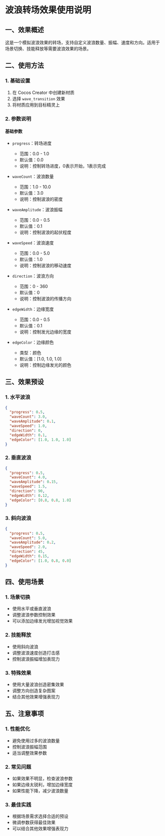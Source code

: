 # 波浪转场效果使用说明

## 一、效果概述

这是一个模拟波浪效果的转场，支持自定义波浪数量、振幅、速度和方向。适用于场景切换、技能释放等需要波浪效果的场景。

## 二、使用方法

### 1. 基础设置
1. 在 Cocos Creator 中创建新材质
2. 选择 `wave_transition` 效果
3. 将材质应用到目标精灵上

### 2. 参数说明

#### 基础参数
- `progress`：转场进度
  - 范围：0.0 - 1.0
  - 默认值：0.0
  - 说明：控制转场进度，0表示开始，1表示完成

- `waveCount`：波浪数量
  - 范围：1.0 - 10.0
  - 默认值：3.0
  - 说明：控制波浪的密度

- `waveAmplitude`：波浪振幅
  - 范围：0.0 - 0.5
  - 默认值：0.1
  - 说明：控制波浪的起伏程度

- `waveSpeed`：波浪速度
  - 范围：0.0 - 5.0
  - 默认值：1.0
  - 说明：控制波浪的移动速度

- `direction`：波浪方向
  - 范围：0 - 360
  - 默认值：0
  - 说明：控制波浪的传播方向

- `edgeWidth`：边缘宽度
  - 范围：0.0 - 0.5
  - 默认值：0.1
  - 说明：控制发光边缘的宽度

- `edgeColor`：边缘颜色
  - 类型：颜色
  - 默认值：[1.0, 1.0, 1.0]
  - 说明：控制边缘发光的颜色

## 三、效果预设

### 1. 水平波浪
```json
{
  "progress": 0.5,
  "waveCount": 3.0,
  "waveAmplitude": 0.1,
  "waveSpeed": 1.0,
  "direction": 0,
  "edgeWidth": 0.1,
  "edgeColor": [1.0, 1.0, 1.0]
}
```

### 2. 垂直波浪
```json
{
  "progress": 0.5,
  "waveCount": 4.0,
  "waveAmplitude": 0.15,
  "waveSpeed": 1.5,
  "direction": 90,
  "edgeWidth": 0.12,
  "edgeColor": [0.8, 0.8, 1.0]
}
```

### 3. 斜向波浪
```json
{
  "progress": 0.5,
  "waveCount": 5.0,
  "waveAmplitude": 0.2,
  "waveSpeed": 2.0,
  "direction": 45,
  "edgeWidth": 0.15,
  "edgeColor": [1.0, 0.8, 0.0]
}
```

## 四、使用场景

### 1. 场景切换
- 使用水平或垂直波浪
- 调整波浪参数控制效果
- 可以添加边缘发光增加视觉效果

### 2. 技能释放
- 使用斜向波浪
- 调整波浪速度创造打击感
- 控制波浪振幅增加表现力

### 3. 特殊效果
- 使用大量波浪创造密集效果
- 调整方向创造复杂图案
- 结合其他效果增强表现力

## 五、注意事项

### 1. 性能优化
- 避免使用过多的波浪数量
- 控制波浪振幅范围
- 适当调整效果参数

### 2. 常见问题
- 如果效果不明显，检查波浪参数
- 如果边缘太锐利，增加边缘宽度
- 如果性能下降，减少波浪数量

### 3. 最佳实践
- 根据场景需求选择合适的预设
- 微调参数获得最佳效果
- 可以结合其他效果增强表现力 